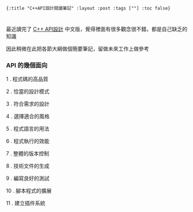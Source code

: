     {:title "C++API設計閱讀筆記" :layout :post :tags [""] :toc false}


# 


## 

最近讀完了 [C++ API設計](http://www.books.com.tw/products/0010633959) 中文版，覺得裡面有很多觀念很不錯，都是自己缺乏的知識

因此稍微在此把各節大綱做個簡要筆記，留做未來工作上做參考


### API 的幾個面向

1 . 程式碼的高品質

2 . 恰當的設計模式

3 . 符合需求的設計

4 . 選擇適合的風格

5 . 程式語言的用法

6 . 程式執行的效能

7 . 整體的版本控制

8 . 技術文件的生成

9 . 編寫良好的測試

10 . 腳本程式的擴展

11 . 建立插件系統

